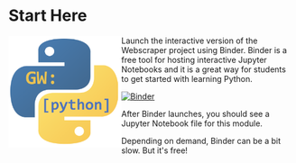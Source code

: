 # Start Here
 <img align="left" src="/images/GW-python-logo-v1.png" alt="GW Python Logo"
	title="GW Python Logo" width="200" height="198" />
Launch the interactive version of the Webscraper project using Binder. Binder is a free tool for hosting interactive Jupyter Notebooks and it is a great way for students to get started with learning Python.

[![Binder](https://mybinder.org/badge_logo.svg)](https://github.com/gwu-libraries/python-learning-examples/blob/master/social-network-analysis-actors/social-network-analysis-actors-v2.ipynb)

After Binder launches, you should see a Jupyter Notebook file for this module.

Depending on demand, Binder can be a bit slow. But it's free!
